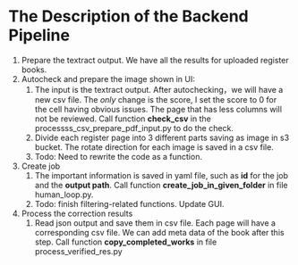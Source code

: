 # The Description of the Backend Pipeline
1. Prepare the textract output.  We have all the results for uploaded register books.
2. Autocheck and prepare the image shown in UI:  
   1. The input is the textract output.  After autochecking，we will have a new csv file. The *only* change is the score, I set the score to 0 for the cell having obvious issues. The page that has less columns will not be reviewed.  Call function **check_csv** in the processss_csv_prepare_pdf_input.py to do the check.
   2. Divide each register page into 3 different parts saving as image in s3 bucket. The rotate direction for each image is saved in a csv file.
   3.  Todo: Need to rewrite the code as a function.
3. Create job 
   1.  The important information is saved in yaml file, such as **id** for the job and the **output path**. Call function **create_job_in_given_folder** in file human_loop.py.
   2.  Todo: finish filtering-related functions. Update GUI.
4. Process the correction results 
   1. Read json output and save them in csv file. Each page will have a corresponding csv file. We can add meta data of the book after this step.  Call function **copy_completed_works** in file process_verified_res.py